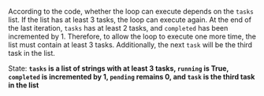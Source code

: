 According to the code, whether the loop can execute depends on the `tasks` list. If the list has at least 3 tasks, the loop can execute again. At the end of the last iteration, `tasks` has at least 2 tasks, and `completed` has been incremented by 1. Therefore, to allow the loop to execute one more time, the list must contain at least 3 tasks. Additionally, the next `task` will be the third task in the list.

State: **`tasks` is a list of strings with at least 3 tasks, `running` is True, `completed` is incremented by 1, `pending` remains 0, and `task` is the third task in the list**